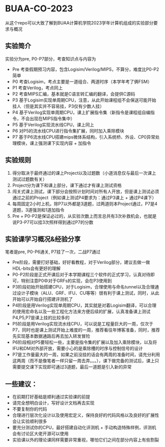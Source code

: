 # BUAA-CO-2023

从这个repo可以大致了解到BUAA计算机学院2023学年计算机组成的实验部分要求与概况

## 实验简介
实验分为pre, P0-P7部分，考查知识点与内容为
- Pre 考查假期预习内容，包含Logisim/Verilog/MIPS，不算分，难度比P0-P2简单
- P0 考查Logisim，考点主要是一道组合、两道时序（本学年考了俩FSM）
- P1 考查Verilog，考点同上
- P2 考查MIPS汇编，基本就是C语言转汇编的翻译，会提供C源码
- P3 基于Logisim实现单周期CPU，注意，从此开始课程组不会保送可能开始挂人（但是其实并不容易挂，P3仅有少数人挂）
- P4 基于Verilog实现单周期CPU，课上扩展指令集（新指令是课程组自编指令，不会出现在MIPS指令集中）
- P5 基于Verilog实现流水线CPU，课上同上
- P6 对P5的流水线CPU进行指令集扩展，同时加入乘除模块
- P7 基于P6流水线CPU搭建mips微体系结构，引入系统桥、外设、CP0异常处理模块，课上强测课下实现内容 + 加指令

## 实验规则
1. 得分取决于最终通过的课上Project以及过题数（小道消息仅与最后一次课上测试过题数有关）
2. Project分为课下和课上部分，课下通过才有课上测试资格
3. 闯关式课上测试，课下部分会按照计划时间对所有人开放，但是课上测试必须通过之前的Project（例如课上测试P4要求为：通过P3课上 + 通过P4课下）
4. 每周固定2小时上机，除P7以外都是3道题，过两道则本Project通过，P7是4道题，3道强测和1道加指令
5. Pre + P0-P2是保证必过的，从实验次数上而言总共有3次补救机会，也就是说P3-P7可以挂3次照样得到通过P7的分数

## 实验课学习概况&经验分享
笔者是pre, P0-P6通关, P7挂了一次，二战P7通过

- Pre阶段，需要打好基础，好好看教程，对于Verilog部分，建议去做一做HDL-bits会有更好的理解
- P0-P2阶段是正式开课后对于本学期课程三个软件的正式学习，认真对待即可，特别注意P0中对于GRFs的实现，会在P3使用到
- P3阶段初始开始搭建CPU，对于Logisim，合理使用与命名tunnel以及合理通过设计子模块（ALU、GRF、IFU、CU等等）很有利于课上测试，同时，从此开始可以开始自行搭建评测机了
- P4阶段是用Verilog实现单周期CPU，其实就是对着Logisim翻译，可以合理的使用宏命名以及一些工程化方法来方便后续的扩展，认真准备课上测试P4,P5,P7是课上挂的比较多的
- P5阶段是用Verilog实现流水线CPU，可以说是工程量巨大的一周，仅次于P7，同时也是课上测试开始上难度的一周，推荐看往年博客准备，同时，推荐先实现基本数据通路后再去加入转发冒险
- P6阶段相对P5要轻松一些，主要是指令集的扩展以及加入乘除模块，以及将IFU和DM对外部开放，需要小心的是乘除槽的时序与控制信号的设计
- P7是工作量最大的一周，如果之前没挂的话会有两周的准备时间，请充分利用这两周（而不是像笔者一样只留一周去弄。。。），课下做完备的测试后，课上只需要提交课下实现即可通过3道题，最后一道题是引入新的异常

## 一些建议：
- 在前期打好基础是顺利通过实验课的前提
- 请完全想明白设计，写好设计文档再去实现
- 不要复制你的代码
- 合理进行层次化设计以及使用宏定义，保持良好的代码风格以及良好的扩展性会让实验顺利很多
- 要充分测试你的CPU，最好搭建自动化评测机 + 手动构造特殊样例，评测机会有讨论区大佬开源可以使用
- 实验课以外的理论课同样需要非常重视，哪怕它们之间在部分内容上有些割裂

